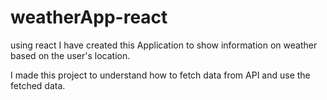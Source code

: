 # weatherApp-react

using react I have created this Application to show information on weather based on the user's location.

I made this project to understand how to fetch data from API and use the fetched data.
